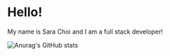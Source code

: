 # Hello!

My name is Sara Choi and I am a full stack developer!

![Anurag's GitHub stats](https://github-readme-stats.vercel.app/api?username=saraysc&show_icons=true&theme=radical)
